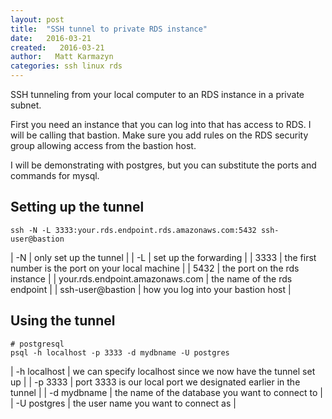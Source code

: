 ```yaml
---
layout: post
title:  "SSH tunnel to private RDS instance"
date:   2016-03-21
created:   2016-03-21
author:   Matt Karmazyn
categories: ssh linux rds
---
```

SSH tunneling from your local computer to an RDS instance in a private subnet.

<!--break-->

First you need an instance that you can log into that has access to RDS. I will be calling that bastion. Make sure you add rules on the RDS security group allowing access from the bastion host.

I will be demonstrating with postgres, but you can substitute the ports and commands for mysql.


## Setting up the tunnel
```
ssh -N -L 3333:your.rds.endpoint.rds.amazonaws.com:5432 ssh-user@bastion
```

| -N | only set up the tunnel |
| -L | set up the forwarding |
| 3333 | the first number is the port on your local machine |
| 5432 | the port on the rds instance |
| your.rds.endpoint.amazonaws.com | the name of the rds endpoint |
| ssh-user@bastion | how you log into your bastion host |

## Using the tunnel
```
# postgresql
psql -h localhost -p 3333 -d mydbname -U postgres
```

| -h localhost | we can specify localhost since we now have the tunnel set up |
| -p 3333 | port 3333 is our local port we designated earlier in the tunnel |
| -d mydbname | the name of the database you want to connect to |
| -U postgres | the user name you want to connect as |

